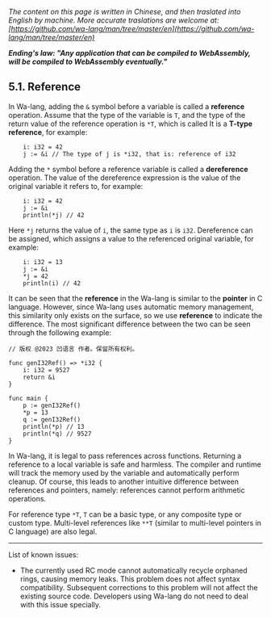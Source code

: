 *The content on this page is written in Chinese, and then traslated into English by machine. More accurate traslations are welcome at: [https://github.com/wa-lang/man/tree/master/en](https://github.com/wa-lang/man/tree/master/en)*

***Ending's law: "Any application that can be compiled to WebAssembly, will be compiled to WebAssembly eventually."***

## 5.1. Reference

In Wa-lang, adding the `&` symbol before a variable is called a **reference** operation. Assume that the type of the variable is `T`, and the type of the return value of the reference operation is `*T`, which is called It is a **T-type reference**, for example:

```wa
    i: i32 = 42
    j := &i // The type of j is *i32, that is: reference of i32
```

Adding the `*` symbol before a reference variable is called a **dereference** operation. The value of the dereference expression is the value of the original variable it refers to, for example:
```wa
    i: i32 = 42
    j := &i
    println(*j) // 42
```

Here `*j` returns the value of `i`, the same type as `i` is `i32`. Dereference can be assigned, which assigns a value to the referenced original variable, for example:
```wa
    i: i32 = 13
    j := &i
    *j = 42
    println(i) // 42
```

It can be seen that the **reference** in the Wa-lang is similar to the **pointer** in C language. However, since Wa-lang uses automatic memory management, this similarity only exists on the surface, so we use **reference** to indicate the difference. The most significant difference between the two can be seen through the following example:
```wa
// 版权 @2023 凹语言 作者。保留所有权利。

func genI32Ref() => *i32 {
    i: i32 = 9527
    return &i
}

func main {
    p := genI32Ref()
    *p = 13
    q := genI32Ref()
    println(*p) // 13
    println(*q) // 9527
}
```

In Wa-lang, it is legal to pass references across functions. Returning a reference to a local variable is safe and harmless. The compiler and runtime will track the memory used by the variable and automatically perform cleanup. Of course, this leads to another intuitive difference between references and pointers, namely: references cannot perform arithmetic operations.

For reference type `*T`, `T` can be a basic type, or any composite type or custom type. Multi-level references like `**T` (similar to multi-level pointers in C language) are also legal.

---

List of known issues:
- The currently used RC mode cannot automatically recycle orphaned rings, causing memory leaks. This problem does not affect syntax compatibility. Subsequent corrections to this problem will not affect the existing source code. Developers using Wa-lang do not need to deal with this issue specially.